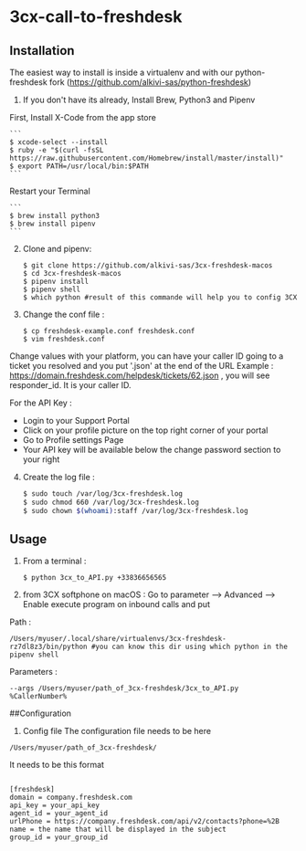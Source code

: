 # 3cx-call-to-freshdesk
## Installation

The easiest way to install is inside a virtualenv and with our python-freshdesk fork (https://github.com/alkivi-sas/python-freshdesk)

1. If you don't have its already, Install Brew, Python3 and Pipenv

First, Install X-Code from the app store

    ```
    $ xcode-select --install
    $ ruby -e "$(curl -fsSL https://raw.githubusercontent.com/Homebrew/install/master/install)"
    $ export PATH=/usr/local/bin:$PATH
    ```
Restart your Terminal

    ```
    $ brew install python3
    $ brew install pipenv
    ```

2. Clone and pipenv:

    ```
    $ git clone https://github.com/alkivi-sas/3cx-freshdesk-macos
    $ cd 3cx-freshdesk-macos
    $ pipenv install
    $ pipenv shell
    $ which python #result of this commande will help you to config 3CX
    ```

3. Change the conf file :

    ```
    $ cp freshdesk-example.conf freshdesk.conf
    $ vim freshdesk.conf
    ```
Change values with your platform, you can have your caller ID going to a ticket you resolved and you put '.json' at the end of the URL
Example :  https://domain.freshdesk.com/helpdesk/tickets/62.json , you will see responder_id. It is your caller ID.

For the API Key :
- Login to your Support Portal
- Click on your profile picture on the top right corner of your portal
- Go to Profile settings Page
- Your API key will be available below the change password section to your right

4. Create the log file :
    ```bash
    $ sudo touch /var/log/3cx-freshdesk.log
    $ sudo chmod 660 /var/log/3cx-freshdesk.log
    $ sudo chown $(whoami):staff /var/log/3cx-freshdesk.log
    ```
## Usage
1. From a terminal :

   ```
   $ python 3cx_to_API.py +33836656565
   ```
2. from 3CX softphone on macOS :
Go to parameter --> Advanced --> Enable execute program on inbound calls and put

Path :
   ```
   /Users/myuser/.local/share/virtualenvs/3cx-freshdesk-rz7dl8z3/bin/python #you can know this dir using which python in the pipenv shell
   ```     
Parameters :
   ```
   --args /Users/myuser/path_of_3cx-freshdesk/3cx_to_API.py %CallerNumber%
   ```  

##Configuration
1. Config file
The configuration file needs to be here
```
/Users/myuser/path_of_3cx-freshdesk/
```
It needs to be this format
```

[freshdesk]
domain = company.freshdesk.com
api_key = your_api_key
agent_id = your_agent_id
urlPhone = https://company.freshdesk.com/api/v2/contacts?phone=%2B
name = the name that will be displayed in the subject
group_id = your_group_id
```
